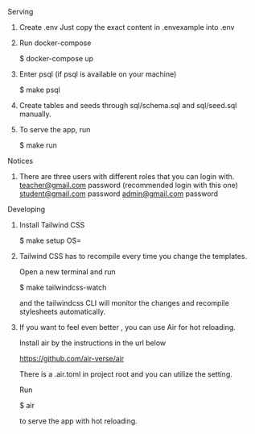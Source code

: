 


Serving

1. Create .env
    Just copy the exact content in .envexample into .env


2. Run docker-compose

    $ docker-compose up 

3. Enter psql (if psql is available on your machine) 

    $ make psql 

4. Create tables and seeds through sql/schema.sql and sql/seed.sql manually.


5. To serve the app, run

    $ make run


Notices

1. There are three users with different roles that you can login with.
    teacher@gmail.com password (recommended login with this one)
    student@gmail.com password
    admin@gmail.com password


Developing

1. Install Tailwind CSS

    $ make setup OS= <your os>


2. Tailwind CSS has to recompile every time you change the templates.

    Open a new terminal and run

    $ make tailwindcss-watch 

    and the tailwindcss CLI will monitor the changes and recompile stylesheets automatically.


3. If you want to feel even better , you can use Air for hot reloading.
    
    Install air by the instructions in the url below
    
    https://github.com/air-verse/air

    There is a .air.toml in project root and you can utilize the setting.

    Run

    $ air

    to serve the app with hot reloading.

    